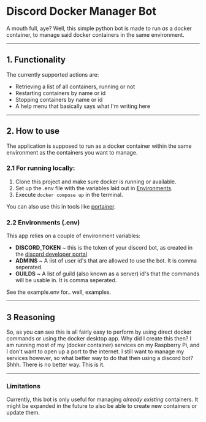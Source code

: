 # Discord Docker Manager Bot

A mouth full, aye? Well, this simple python bot is made to run _as_ a docker container, to manage said docker containers
in the same environment.

___
## 1. Functionality
The currently supported actions are:

- Retrieving a list of all containers, running or not
- Restarting containers by name or id
- Stopping containers by name or id
- A help menu that basically says what I'm writing here

___

## 2. How to use
The application is supposed to run as a docker container within the same environment as the containers you want to 
manage.

### 2.1 For running locally:
1. Clone this project and make sure docker is running or available.
2. Set up the .env file with the variables laid out in [Environments](#22-environments-env).
3. Execute `docker compose up` in the terminal.

You can also use this in tools like [portainer](https://docs.portainer.io/).

### 2.2 Environments (.env)
This app relies on a couple of environment variables:

- **DISCORD_TOKEN** ~ this is the token of your discord bot, as created in the [discord developer portal](https://discord.com/developers)
- **ADMINS** ~ A list of user id's that are allowed to use the bot. It is comma seperated.
- **GUILDS** ~ A list of guild (also known as a server) id's that the commands will be usable in. It is comma seperated.

See the example.env for.. well, examples.

___
## 3 Reasoning
So, as you can see this is all fairly easy to perform by using direct docker commands or using the docker desktop app.
Why did I create this then? I am running most of my (docker container) services on my Raspberry Pi, and I don't 
want to open up a port to the internet. I still want to manage my services however, so what better way to do that then
using a discord bot? Shhh. There is no better way. This is it.

___
### Limitations
Currently, this bot is only useful for managing _already existing_ containers. It might be expanded in the future to 
also be able to create new containers or update them.